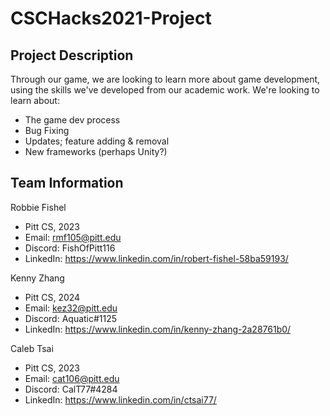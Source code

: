 # CSCHacks2021-Project

## Project Description

Through our game, we are looking to learn more about game development, using the skills we've developed from our
academic work. We're looking to learn about:
- The game dev process
- Bug Fixing
- Updates; feature adding & removal
- New frameworks (perhaps Unity?)

## Team Information

Robbie Fishel
- Pitt CS, 2023
- Email:  rmf105@pitt.edu
- Discord: FishOfPitt116
- LinkedIn: https://www.linkedin.com/in/robert-fishel-58ba59193/

Kenny Zhang
- Pitt CS, 2024
- Email: kez32@pitt.edu
- Discord: Aquatic#1125
- LinkedIn: https://www.linkedin.com/in/kenny-zhang-2a28761b0/

Caleb Tsai 
- Pitt CS, 2023
- Email: cat106@pitt.edu
- Discord: CalT77#4284
- LinkedIn: https://www.linkedin.com/in/ctsai77/
